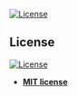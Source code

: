 [![License](http://img.shields.io/:license-mit-blue.svg?style=flat-square)](http://badges.mit-license.org)

## License

[![License](http://img.shields.io/:license-mit-blue.svg?style=flat-square)](http://badges.mit-license.org)

- **[MIT license](http://opensource.org/licenses/mit-license.php)**
